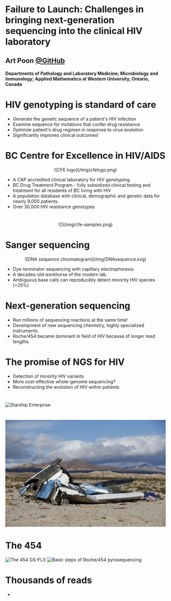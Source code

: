 # Failure to Launch: Challenges in bringing next-generation sequencing into the clinical HIV laboratory

## Art Poon [@GitHub](github.com/ArtPoon)
#### Departments of Pathology and Laboratory Medicine; Microbiology and Immunology; Applied Mathematics at Western University, Ontario, Canada



# HIV genotyping is standard of care

* Generate the genetic sequence of a patient's HIV infection
* Examine sequence for mutations that confer drug resistance
* Optimize patient's drug regimen in response to virus evolution
* Significantly improves clinical outcomes!



# BC Centre for Excellence in HIV/AIDS

<center>
![CFE logo](/img/cfelogo.png)
</center>

* A CAP accredited clinical laboratory for HIV genotyping.
* BC Drug Treatment Program - fully subsidized clinical testing and treatment for all residents of BC living with HIV
* A population database with clinical, demographic and genetic data for nearly 9,000 patients. 
* Over 30,000 HIV resistance genotypes



# 
<center>
![](/img/cfe-samples.png)
</center>



# Sanger sequencing

<center>
![DNA sequence chromatogram](/img/DNAsequence.svg)
</center>

* Dye-terminator sequencing with capillary electrophoresis.
* A decades-old workhorse of the modern lab.
* Ambiguous base calls can reproducibly detect minority HIV species (>25%)



# Next-generation sequencing

* Run millions of sequencing reactions at the same time!
* Development of new sequencing chemistry, highly specialized instruments.
* Roche/454 became dominant in field of HIV because of longer read lengths.



# The promise of NGS for HIV

* Detection of minority HIV variants
* More cost-effective whole-genome sequencing?
* Reconstructing the evolution of HIV within patients



# 
![Starship Enterprise](/img/enterprise.jpg)



# 
![Debris from Virgin Spaceship Two](/img/spaceship2.jpg)



# The 454
![The 454 GS-FLX](/img/gs-flx.jpg)
![Basic steps of Roche/454 pyrosequencing](/img/454.png)



# Thousands of reads

* 
